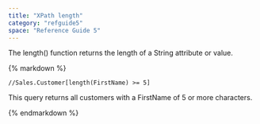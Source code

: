 ```yaml
---
title: "XPath length"
category: "refguide5"
space: "Reference Guide 5"
---
```



The length() function returns the length of a String attribute or value.

<div class="alert alert-info">{% markdown %}

```
//Sales.Customer[length(FirstName) >= 5]

```

This query returns all customers with a FirstName of 5 or more characters.

{% endmarkdown %}</div>